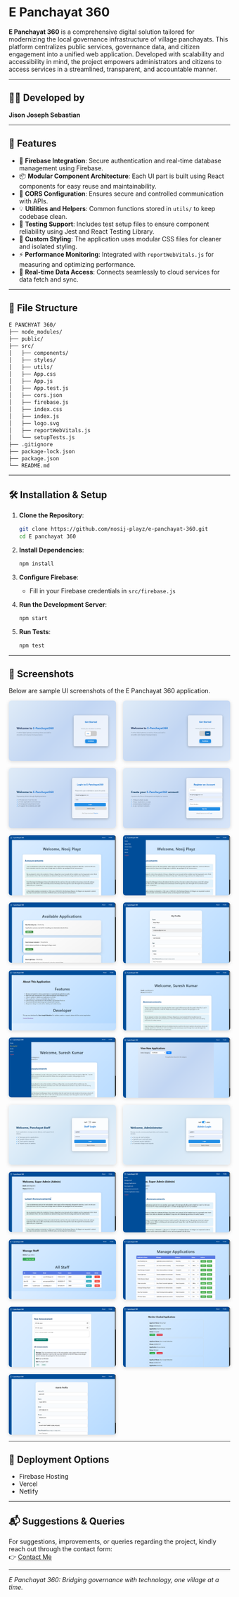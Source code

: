 
# E Panchayat 360

**E Panchayat 360** is a comprehensive digital solution tailored for modernizing the local governance infrastructure of village panchayats. This platform centralizes public services, governance data, and citizen engagement into a unified web application. Developed with scalability and accessibility in mind, the project empowers administrators and citizens to access services in a streamlined, transparent, and accountable manner.

---

## 👨‍💻 Developed by

**Jison Joseph Sebastian**

---

## 🌟 Features

- 🔐 **Firebase Integration**: Secure authentication and real-time database management using Firebase.
- 📦 **Modular Component Architecture**: Each UI part is built using React components for easy reuse and maintainability.
- 📡 **CORS Configuration**: Ensures secure and controlled communication with APIs.
- 💡 **Utilities and Helpers**: Common functions stored in `utils/` to keep codebase clean.
- 🧪 **Testing Support**: Includes test setup files to ensure component reliability using Jest and React Testing Library.
- 🎨 **Custom Styling**: The application uses modular CSS files for cleaner and isolated styling.
- ⚡ **Performance Monitoring**: Integrated with `reportWebVitals.js` for measuring and optimizing performance.
- 🔄 **Real-time Data Access**: Connects seamlessly to cloud services for data fetch and sync.

---

## 🧾 File Structure

```
E PANCHYAT 360/
├── node_modules/
├── public/
├── src/
│   ├── components/
│   ├── styles/
│   ├── utils/
│   ├── App.css
│   ├── App.js
│   ├── App.test.js
│   ├── cors.json
│   ├── firebase.js
│   ├── index.css
│   ├── index.js
│   ├── logo.svg
│   ├── reportWebVitals.js
│   └── setupTests.js
├── .gitignore
├── package-lock.json
├── package.json
└── README.md
```

---

## 🛠️ Installation & Setup

1. **Clone the Repository**:
   ```bash
   git clone https://github.com/nosij-playz/e-panchayat-360.git
   cd E panchayat 360
   ```

2. **Install Dependencies**:
   ```bash
   npm install
   ```

3. **Configure Firebase**:
   - Fill in your Firebase credentials in `src/firebase.js`

4. **Run the Development Server**:
   ```bash
   npm start
   ```

5. **Run Tests**:
   ```bash
   npm test
   ```

---

## 📸 Screenshots

Below are sample UI screenshots of the E Panchayat 360 application.

<div style="display: grid; grid-template-columns: repeat(auto-fit, minmax(200px, 1fr)); gap: 16px;">
<img src="Pics/1.png" alt="Screenshot 1" style="width: 100%; border-radius: 6px; box-shadow: 0 2px 8px rgba(0,0,0,0.15);"/>
<img src="Pics/2.png" alt="Screenshot 2" style="width: 100%; border-radius: 6px; box-shadow: 0 2px 8px rgba(0,0,0,0.15);"/>
<img src="Pics/3.png" alt="Screenshot 3" style="width: 100%; border-radius: 6px; box-shadow: 0 2px 8px rgba(0,0,0,0.15);"/>
<img src="Pics/4.png" alt="Screenshot 4" style="width: 100%; border-radius: 6px; box-shadow: 0 2px 8px rgba(0,0,0,0.15);"/>
<img src="Pics/5.png" alt="Screenshot 5" style="width: 100%; border-radius: 6px; box-shadow: 0 2px 8px rgba(0,0,0,0.15);"/>
<img src="Pics/6.png" alt="Screenshot 6" style="width: 100%; border-radius: 6px; box-shadow: 0 2px 8px rgba(0,0,0,0.15);"/>
<img src="Pics/7.png" alt="Screenshot 7" style="width: 100%; border-radius: 6px; box-shadow: 0 2px 8px rgba(0,0,0,0.15);"/>
<img src="Pics/8.png" alt="Screenshot 8" style="width: 100%; border-radius: 6px; box-shadow: 0 2px 8px rgba(0,0,0,0.15);"/>
<img src="Pics/9.png" alt="Screenshot 9" style="width: 100%; border-radius: 6px; box-shadow: 0 2px 8px rgba(0,0,0,0.15);"/>
<img src="Pics/10.png" alt="Screenshot 10" style="width: 100%; border-radius: 6px; box-shadow: 0 2px 8px rgba(0,0,0,0.15);"/>
<img src="Pics/11.png" alt="Screenshot 11" style="width: 100%; border-radius: 6px; box-shadow: 0 2px 8px rgba(0,0,0,0.15);"/>
<img src="Pics/12.png" alt="Screenshot 12" style="width: 100%; border-radius: 6px; box-shadow: 0 2px 8px rgba(0,0,0,0.15);"/>
<img src="Pics/13.png" alt="Screenshot 13" style="width: 100%; border-radius: 6px; box-shadow: 0 2px 8px rgba(0,0,0,0.15);"/>
<img src="Pics/14.png" alt="Screenshot 14" style="width: 100%; border-radius: 6px; box-shadow: 0 2px 8px rgba(0,0,0,0.15);"/>
<img src="Pics/15.png" alt="Screenshot 15" style="width: 100%; border-radius: 6px; box-shadow: 0 2px 8px rgba(0,0,0,0.15);"/>
<img src="Pics/16.png" alt="Screenshot 16" style="width: 100%; border-radius: 6px; box-shadow: 0 2px 8px rgba(0,0,0,0.15);"/>
<img src="Pics/17.png" alt="Screenshot 17" style="width: 100%; border-radius: 6px; box-shadow: 0 2px 8px rgba(0,0,0,0.15);"/>
<img src="Pics/18.png" alt="Screenshot 18" style="width: 100%; border-radius: 6px; box-shadow: 0 2px 8px rgba(0,0,0,0.15);"/>
<img src="Pics/19.png" alt="Screenshot 19" style="width: 100%; border-radius: 6px; box-shadow: 0 2px 8px rgba(0,0,0,0.15);"/>
<img src="Pics/20.png" alt="Screenshot 20" style="width: 100%; border-radius: 6px; box-shadow: 0 2px 8px rgba(0,0,0,0.15);"/>
<img src="Pics/21.png" alt="Screenshot 21" style="width: 100%; border-radius: 6px; box-shadow: 0 2px 8px rgba(0,0,0,0.15);"/>

</div>

---

## 🚀 Deployment Options

- Firebase Hosting
- Vercel
- Netlify

---

## 📬 Suggestions & Queries

For suggestions, improvements, or queries regarding the project, kindly reach out through the contact form:  
👉 [Contact Me](https://myporfolio-1o1h.onrender.com/contact)

---

_E Panchayat 360: Bridging governance with technology, one village at a time._
